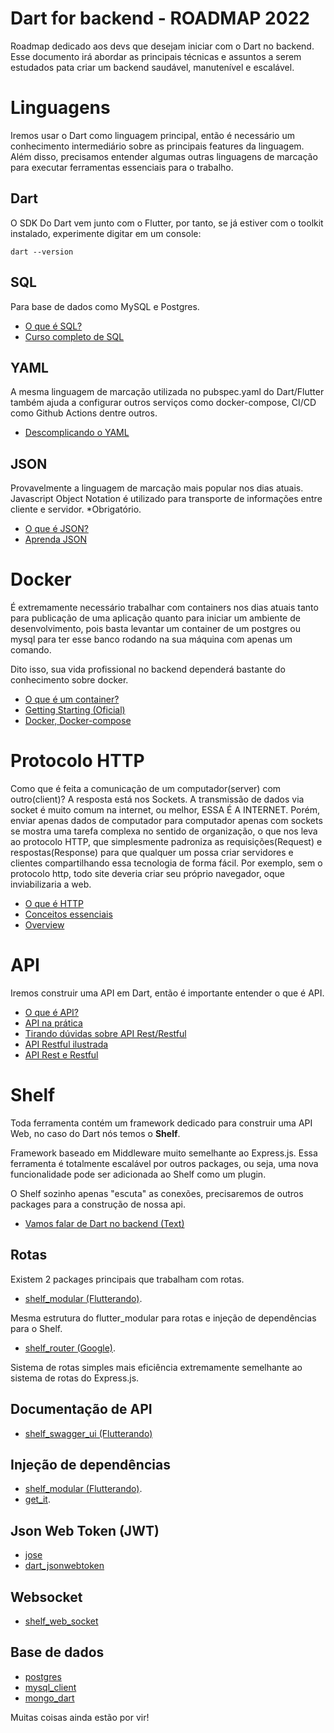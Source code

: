 # Dart for backend - ROADMAP 2022

Roadmap dedicado aos devs que desejam iniciar com o Dart no backend.
Esse documento irá abordar as principais técnicas e assuntos a serem estudados pata
criar um backend saudável, manutenível e escalável.

# Linguagens

Iremos usar o Dart como linguagem principal, então é necessário um conhecimento intermediário sobre
as principais features da linguagem. Além disso, precisamos entender algumas outras linguagens de 
marcação para executar ferramentas essenciais para o trabalho.

## Dart

O SDK Do Dart vem junto com o Flutter, por tanto, se já estiver com o toolkit instalado, experimente digitar em um console:
```
dart --version
```

## SQL

Para base de dados como MySQL e Postgres.

- [O que é SQL?](https://www.youtube.com/watch?v=kMznyI7r2Tc)
- [Curso completo de SQL](https://www.youtube.com/watch?v=rX2I7OjLqWE)



## YAML

A mesma linguagem de marcação utilizada no pubspec.yaml do Dart/Flutter também ajuda a configurar outros serviços como docker-compose, CI/CD como Github Actions dentre outros.

- [Descomplicando o YAML](https://www.youtube.com/watch?v=JOtIVGy1SgE)

## JSON

Provavelmente a linguagem de marcação mais popular nos dias atuais. Javascript Object Notation é utilizado para transporte de informações entre cliente e servidor. *Obrigatório.

- [O que é JSON?](https://www.youtube.com/watch?v=P81dE-tkaaA)
- [Aprenda JSON](https://www.youtube.com/watch?v=BWPUSXzSWA8)


# Docker

É extremamente necessário trabalhar com containers nos dias atuais tanto para publicação de uma aplicação quanto para iniciar um ambiente de desenvolvimento, pois basta levantar um container de um postgres ou mysql para ter esse banco rodando na sua máquina com apenas um comando.

Dito isso, sua vida profissional no backend dependerá bastante do conhecimento sobre docker.

- [O que é um container?](https://www.youtube.com/watch?v=-pUZBovqRcU)
- [Getting Starting (Oficial)](https://docs.docker.com/get-started/)
- [Docker, Docker-compose](https://www.youtube.com/watch?v=yb2udL9GG2U)

# Protocolo HTTP

Como que é feita a comunicação de um computador(server) com outro(client)? A resposta está nos Sockets.
A transmissão de dados via socket é muito comum na internet, ou melhor, ESSA É A INTERNET.
Porém, enviar apenas dados de computador para computador apenas com sockets se mostra uma tarefa complexa no sentido de organização, o que nos leva ao protocolo HTTP, que simplesmente padroniza as requisições(Request) e respostas(Response) para que qualquer um possa criar servidores e clientes compartilhando essa tecnologia de forma fácil. Por exemplo, sem o protocolo http, todo site deveria criar seu próprio navegador, oque inviabilizaria a web. 

- [O que é HTTP](https://www.youtube.com/watch?v=hwttZtWkXTk)
- [Conceitos essenciais](https://www.youtube.com/watch?v=hwttZtWkXTk)
- [Overview](https://developer.mozilla.org/pt-BR/docs/Web/HTTP/Overview)

# API

Iremos construir uma API em Dart, então é importante entender o que é API.

- [O que é API?](https://www.youtube.com/watch?v=vGuqKIRWosk)
- [API na prática](https://www.youtube.com/watch?v=3LHSyha0xN0)
- [Tirando dúvidas sobre API Rest/Restful](https://www.youtube.com/watch?v=P92SBaN42mQ)
- [API Restful ilustrada](https://www.youtube.com/watch?v=Abo_GiaunlU)
- [API Rest e Restful](https://www.youtube.com/watch?v=ghTrp1x_1As)



# Shelf

Toda ferramenta contém um framework dedicado para construir uma API Web, no caso do Dart nós temos o **Shelf**.

Framework baseado em Middleware muito semelhante ao Express.js.
Essa ferramenta é totalmente escalável por outros packages, ou seja, uma nova funcionalidade pode ser adicionada ao Shelf como um plugin.

O Shelf sozinho apenas "escuta" as conexões, precisaremos de outros packages para a construção de nossa api.

- [Vamos falar de Dart no backend (Text)](https://blog.flutterando.com.br/vamos-falar-de-dart-no-backend-3552505f332)

## Rotas

Existem 2 packages principais que trabalham com rotas.

- [shelf_modular (Flutterando)](https://modular.flutterando.com.br/docs/shelf_modular/start/).

Mesma estrutura do flutter_modular para rotas e injeção de dependências para o Shelf.


- [shelf_router (Google)](https://modular.flutterando.com.br/docs/shelf_modular/start/).


Sistema de rotas simples mais eficiência extremamente semelhante ao sistema de rotas do Express.js.

## Documentação de API

- [shelf_swagger_ui (Flutterando)](https://pub.dev/packages/shelf_swagger_ui)

## Injeção de dependências


- [shelf_modular (Flutterando)](https://modular.flutterando.com.br/docs/shelf_modular/start/).
- [get_it](https://pub.dev/packages/get_it).


## Json Web Token (JWT)

- [jose](https://pub.dev/packages/jose)
- [dart_jsonwebtoken](https://pub.dev/packages/dart_jsonwebtoken)


## Websocket

- [shelf_web_socket](https://pub.dev/packages/shelf_web_socket)


## Base de dados

- [postgres](https://pub.dev/packages/postgres)
- [mysql_client](https://pub.dev/packages/mysql_client)
- [mongo_dart](https://pub.dev/packages/mongo_dart)


Muitas coisas ainda estão por vir!
